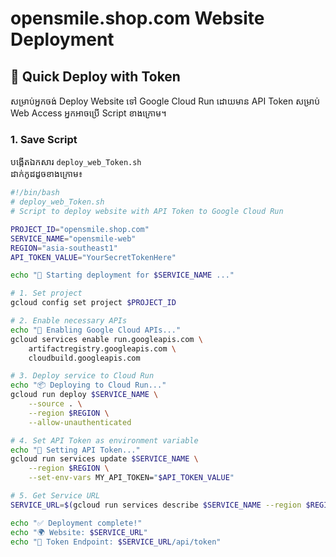 # opensmile.shop.com Website Deployment

## 🚀 Quick Deploy with Token

សម្រាប់អ្នកចង់ Deploy Website ទៅ Google Cloud Run ដោយមាន API Token សម្រាប់ Web Access អ្នកអាចប្រើ Script ខាងក្រោម។

### 1. Save Script
បង្កើតឯកសារ `deploy_web_Token.sh`  
ដាក់កូដដូចខាងក្រោម៖

```bash
#!/bin/bash
# deploy_web_Token.sh
# Script to deploy website with API Token to Google Cloud Run

PROJECT_ID="opensmile.shop.com"
SERVICE_NAME="opensmile-web"
REGION="asia-southeast1"
API_TOKEN_VALUE="YourSecretTokenHere"

echo "🚀 Starting deployment for $SERVICE_NAME ..."

# 1. Set project
gcloud config set project $PROJECT_ID

# 2. Enable necessary APIs
echo "📡 Enabling Google Cloud APIs..."
gcloud services enable run.googleapis.com \
    artifactregistry.googleapis.com \
    cloudbuild.googleapis.com

# 3. Deploy service to Cloud Run
echo "📦 Deploying to Cloud Run..."
gcloud run deploy $SERVICE_NAME \
    --source . \
    --region $REGION \
    --allow-unauthenticated

# 4. Set API Token as environment variable
echo "🔑 Setting API Token..."
gcloud run services update $SERVICE_NAME \
    --region $REGION \
    --set-env-vars MY_API_TOKEN="$API_TOKEN_VALUE"

# 5. Get Service URL
SERVICE_URL=$(gcloud run services describe $SERVICE_NAME --region $REGION --format 'value(status.url)')

echo "✅ Deployment complete!"
echo "🌍 Website: $SERVICE_URL"
echo "🔑 Token Endpoint: $SERVICE_URL/api/token"
